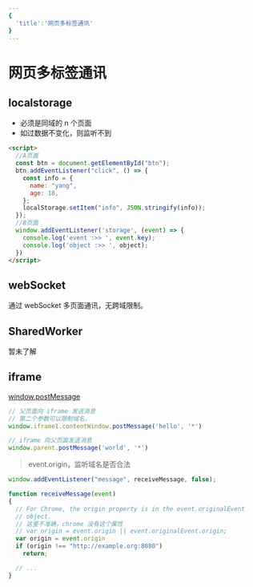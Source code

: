 ```yaml
---
{
  'title':'网页多标签通讯'
}
---
```

# 网页多标签通讯

## localstorage

- 必须是同域的 n 个页面
- 如过数据不变化，则监听不到

```html
<script>
  //A页面
  const btn = document.getElementById("btn");
  btn.addEventListener("click", () => {
    const info = {
      name: "yang",
      age: 18,
    };
    localStorage.setItem("info", JSON.stringify(info));
  });
  //B页面
  window.addEventListener('storage', (event) => {
    console.log('event :>> ', event.key);
    console.log('object :>> ', object);
  })
</script>
```

## webSocket

通过 webSocket 多页面通讯，无跨域限制。

## SharedWorker

暂未了解

## iframe

[window.postMessage](https://developer.mozilla.org/zh-CN/docs/Web/API/Window/postMessage)

```js
// 父页面向 iframe 发送消息
// 第二个参数可以限制域名，
window.iframe1.contentWindow.postMessage('hello', '*')

// iframe 向父页面发送消息
window.parent.postMessage('world', '*')
```

> event.origin，监听域名是否合法

```js
window.addEventListener("message", receiveMessage, false);

function receiveMessage(event)
{
  // For Chrome, the origin property is in the event.originalEvent
  // object.
  // 这里不准确，chrome 没有这个属性
  // var origin = event.origin || event.originalEvent.origin;
  var origin = event.origin
  if (origin !== "http://example.org:8080")
    return;

  // ...
}


```
